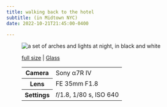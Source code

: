 ```yaml
---
title: walking back to the hotel
subtitle: (in Midtown NYC)
date: 2022-10-21T21:45:00-0400

---
```


<figure>
<img src="https://cdn.chriskrycho.com/images/2022/10-21%20walking%20back%20to%20the%20hotel%20(thumb).jpg" alt="a set of arches and lights at night, in black and white" />
<figcaption>
<p><a href="https://cdn.chriskrycho.com/images/2022/10-21%20walking%20back%20to%20the%20hotel.jpg">full size</a> | <a href="https://glass.photo/chriskrycho/39EbbrmA5kqmbfxeBfDA8F">Glass</a></p>

<table>
<tr><th scope="row">Camera</th><td>Sony α7R IV</td></tr>
<tr><th scope="row">Lens</th><td>FE 35mm F1.8</td></tr>
<tr><th scope="row">Settings</th><td>𝑓/1.8, 1/80 s, <span class="smcp">ISO</span> 640</td></tr>
</table>

<figcaption>
</figure>
